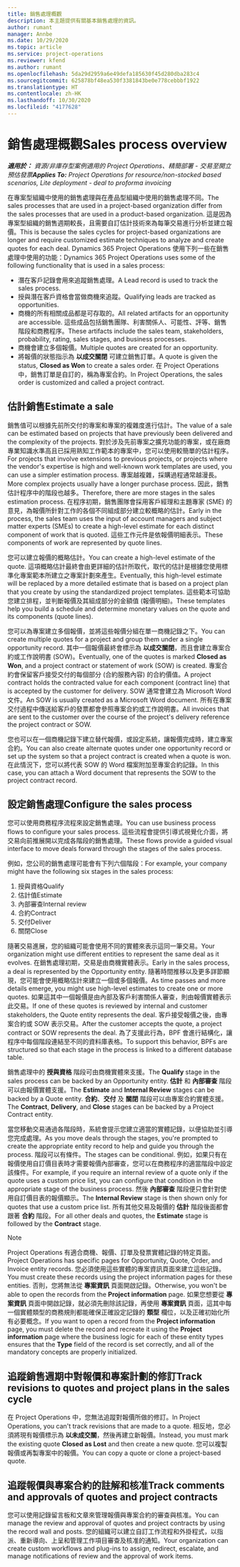 ```yaml
---
title: 銷售處理概觀
description: 本主題提供有關基本銷售處理的資訊。
author: rumant
manager: Annbe
ms.date: 10/29/2020
ms.topic: article
ms.service: project-operations
ms.reviewer: kfend
ms.author: rumant
ms.openlocfilehash: 5da29d2959a6e49defa185630f45d280dba283c4
ms.sourcegitcommit: 625878bf48ea530f3381843be0e778cebbbf1922
ms.translationtype: HT
ms.contentlocale: zh-HK
ms.lasthandoff: 10/30/2020
ms.locfileid: "4177628"
---
```

# <a name="sales-process-overview"></a><span data-ttu-id="73753-103">銷售處理概觀</span><span class="sxs-lookup"><span data-stu-id="73753-103">Sales process overview</span></span>

<span data-ttu-id="73753-104">_**適用於：** 資源/非庫存型案例適用的 Project Operations、精簡部署 - 交易至開立預估發票_</span><span class="sxs-lookup"><span data-stu-id="73753-104">_**Applies To:** Project Operations for resource/non-stocked based scenarios, Lite deployment - deal to proforma invoicing_</span></span>

<span data-ttu-id="73753-105">在專案型組織中使用的銷售處理與在產品型組織中使用的銷售處理不同。</span><span class="sxs-lookup"><span data-stu-id="73753-105">The sales processes that are used in a project-based organization differ from the sales processes that are used in a product-based organization.</span></span> <span data-ttu-id="73753-106">這是因為專案型組織的銷售週期較長，且需要自訂估計技術來為每筆交易進行分析並建立報價。</span><span class="sxs-lookup"><span data-stu-id="73753-106">This is because the sales cycles for project-based organizations are longer and require customized estimate techniques to analyze and create quotes for each deal.</span></span> <span data-ttu-id="73753-107">Dynamics 365 Project Operations 使用下列一些在銷售處理中使用的功能：</span><span class="sxs-lookup"><span data-stu-id="73753-107">Dynamics 365 Project Operations uses some of the following functionality that is used in a sales process:</span></span>

- <span data-ttu-id="73753-108">潛在客戶記錄會用來追蹤銷售處理。</span><span class="sxs-lookup"><span data-stu-id="73753-108">A Lead record is used to track the sales process.</span></span>
- <span data-ttu-id="73753-109">授與潛在客戶資格會當做商機來追蹤。</span><span class="sxs-lookup"><span data-stu-id="73753-109">Qualifying leads are tracked as opportunities.</span></span>
- <span data-ttu-id="73753-110">商機的所有相關成品都是可存取的。</span><span class="sxs-lookup"><span data-stu-id="73753-110">All related artifacts for an opportunity are accessible.</span></span> <span data-ttu-id="73753-111">這些成品包括銷售團隊、利害關係人、可能性、評等、銷售階段和商務程序。</span><span class="sxs-lookup"><span data-stu-id="73753-111">These artifacts include the sales team, stakeholders, probability, rating, sales stages, and business processes.</span></span>
- <span data-ttu-id="73753-112">商機會建立多個報價。</span><span class="sxs-lookup"><span data-stu-id="73753-112">Multiple quotes are created for an opportunity.</span></span>
- <span data-ttu-id="73753-113">將報價的狀態指示為 **以成交關閉** 可建立銷售訂單。</span><span class="sxs-lookup"><span data-stu-id="73753-113">A quote is given the status, **Closed as Won** to create a sales order.</span></span> <span data-ttu-id="73753-114">在 Project Operations 中，銷售訂單是自訂的，稱為專案合約。</span><span class="sxs-lookup"><span data-stu-id="73753-114">In Project Operations, the sales order is customized and called a project contract.</span></span>

## <a name="estimate-a-sale"></a><span data-ttu-id="73753-115">估計銷售</span><span class="sxs-lookup"><span data-stu-id="73753-115">Estimate a sale</span></span>
<span data-ttu-id="73753-116">銷售值可以根據先前所交付的專案和專案的複雜度進行估計。</span><span class="sxs-lookup"><span data-stu-id="73753-116">The value of a sale can be estimated based on projects that have previously been delivered and the complexity of the projects.</span></span> <span data-ttu-id="73753-117">對於涉及先前專案之擴充功能的專案，或在廠商專業知識水準高且已採用熟知工作範本的專案中，您可以使用較簡單的估計程序。</span><span class="sxs-lookup"><span data-stu-id="73753-117">For projects that involve extensions to previous projects, or projects where the vendor's expertise is high and well-known work templates are used, you can use a simpler estimation process.</span></span> <span data-ttu-id="73753-118">專案越複雜，採購過程通常越漫長。</span><span class="sxs-lookup"><span data-stu-id="73753-118">More complex projects usually have a longer purchase process.</span></span> <span data-ttu-id="73753-119">因此，銷售估計程序中的階段也越多。</span><span class="sxs-lookup"><span data-stu-id="73753-119">Therefore, there are more stages in the sales estimation process.</span></span> <span data-ttu-id="73753-120">在程序初期，銷售團隊會採用客戶經理和主題專家 (SME) 的意見，為報價所針對工作的各個不同組成部分建立較概略的估計。</span><span class="sxs-lookup"><span data-stu-id="73753-120">Early in the process, the sales team uses the input of account managers and subject matter experts (SMEs) to create a high-level estimate for each distinct component of work that is quoted.</span></span> <span data-ttu-id="73753-121">這些工作元件是依報價明細表示。</span><span class="sxs-lookup"><span data-stu-id="73753-121">These components of work are represented by quote lines.</span></span> 

<span data-ttu-id="73753-122">您可以建立報價的概略估計。</span><span class="sxs-lookup"><span data-stu-id="73753-122">You can create a high-level estimate of the quote.</span></span> <span data-ttu-id="73753-123">這項概略估計最終會由更詳細的估計所取代，取代的估計是根據您使用標準化專案範本所建立之專案計劃來產生。</span><span class="sxs-lookup"><span data-stu-id="73753-123">Eventually, this high-level estimate will be replaced by a more detailed estimate that is based on a project plan that you create by using the standardized project templates.</span></span> <span data-ttu-id="73753-124">這些範本可協助您建立排程，並判斷報價及其組成部分的金額值 (報價明細)。</span><span class="sxs-lookup"><span data-stu-id="73753-124">These templates help you build a schedule and determine monetary values on the quote and its components (quote lines).</span></span> 

<span data-ttu-id="73753-125">您可以為專案建立多個報價，並將這些報價分組在單一商機記錄之下。</span><span class="sxs-lookup"><span data-stu-id="73753-125">You can create multiple quotes for a project and group them under a single opportunity record.</span></span> <span data-ttu-id="73753-126">其中一個報價最終會標示為 **以成交關閉**，而且會建立專案合約或工作說明書 (SOW)。</span><span class="sxs-lookup"><span data-stu-id="73753-126">Eventually, one of the quotes is marked **Closed as Won**, and a project contract or statement of work (SOW) is created.</span></span> <span data-ttu-id="73753-127">專案合約會保留客戶接受交付的每個部分 (合約服務內容) 的合約價值。</span><span class="sxs-lookup"><span data-stu-id="73753-127">A project contract holds the contracted value for each component (contract line) that is accepted by the customer for delivery.</span></span> <span data-ttu-id="73753-128">SOW 通常會建立為 Microsoft Word 文件。</span><span class="sxs-lookup"><span data-stu-id="73753-128">An SOW is usually created as a Microsoft Word document.</span></span> <span data-ttu-id="73753-129">所有在專案交付過程中傳送給客戶的發票都會參照專案合約或工作說明書。</span><span class="sxs-lookup"><span data-stu-id="73753-129">All invoices that are sent to the customer over the course of the project's delivery reference the project contract or SOW.</span></span>

<span data-ttu-id="73753-130">您也可以在一個商機記錄下建立替代報價，或設定系統，讓報價完成時，建立專案合約。</span><span class="sxs-lookup"><span data-stu-id="73753-130">You can also create alternate quotes under one opportunity record or set up the system so that a project contract is created when a quote is won.</span></span> <span data-ttu-id="73753-131">在此情況下，您可以將代表 SOW 的 Word 檔案附加至專案合約記錄。</span><span class="sxs-lookup"><span data-stu-id="73753-131">In this case, you can attach a Word document that represents the SOW to the project contract record.</span></span>

## <a name="configure-the-sales-process"></a><span data-ttu-id="73753-132">設定銷售處理</span><span class="sxs-lookup"><span data-stu-id="73753-132">Configure the sales process</span></span>
<span data-ttu-id="73753-133">您可以使用商務程序流程來設定銷售處理。</span><span class="sxs-lookup"><span data-stu-id="73753-133">You can use business process flows to configure your sales process.</span></span> <span data-ttu-id="73753-134">這些流程會提供引導式視覺化介面，將交易向前推展開以完成各階段的銷售處理。</span><span class="sxs-lookup"><span data-stu-id="73753-134">These flows provide a guided visual interface to move deals forward through the stages of the sales process.</span></span>

<span data-ttu-id="73753-135">例如，您公司的銷售處理可能會有下列六個階段：</span><span class="sxs-lookup"><span data-stu-id="73753-135">For example, your company might have the following six stages in the sales process:</span></span>

1. <span data-ttu-id="73753-136">授與資格​​</span><span class="sxs-lookup"><span data-stu-id="73753-136">Qualify</span></span>
2. <span data-ttu-id="73753-137">估計值</span><span class="sxs-lookup"><span data-stu-id="73753-137">Estimate</span></span>
3. <span data-ttu-id="73753-138">內部審查</span><span class="sxs-lookup"><span data-stu-id="73753-138">Internal review</span></span>
4. <span data-ttu-id="73753-139">合約</span><span class="sxs-lookup"><span data-stu-id="73753-139">Contract</span></span>
5. <span data-ttu-id="73753-140">交付</span><span class="sxs-lookup"><span data-stu-id="73753-140">Deliver</span></span>
6. <span data-ttu-id="73753-141">關閉​​</span><span class="sxs-lookup"><span data-stu-id="73753-141">Close</span></span>
 
<span data-ttu-id="73753-142">隨著交易進展，您的組織可能會使用不同的實體來表示這同一筆交易。</span><span class="sxs-lookup"><span data-stu-id="73753-142">Your organization might use different entities to represent the same deal as it evolves.</span></span> <span data-ttu-id="73753-143">在銷售處理初期，交易是由商機實體表示。</span><span class="sxs-lookup"><span data-stu-id="73753-143">Early in the sales process, a deal is represented by the Opportunity entity.</span></span> <span data-ttu-id="73753-144">隨著時間推移以及更多詳節顯現，您可能會使用概略估計來建立一個或多個報價。</span><span class="sxs-lookup"><span data-stu-id="73753-144">As time passes and more details emerge, you might use high-level estimates to create one or more quotes.</span></span> <span data-ttu-id="73753-145">如果這其中一個報價是由內部及客戶利害關係人審查，則由報價實體表示此交易。</span><span class="sxs-lookup"><span data-stu-id="73753-145">If one of these quotes is reviewed by internal and customer stakeholders, the Quote entity represents the deal.</span></span> <span data-ttu-id="73753-146">客戶接受報價之後，由專案合約或 SOW 表示交易。</span><span class="sxs-lookup"><span data-stu-id="73753-146">After the customer accepts the quote, a project contract or SOW represents the deal.</span></span> <span data-ttu-id="73753-147">為了支援此行為，BPF 會進行結構化，讓程序中每個階段連結至不同的資料庫表格。</span><span class="sxs-lookup"><span data-stu-id="73753-147">To support this behavior, BPFs are structured so that each stage in the process is linked to a different database table.</span></span>

<span data-ttu-id="73753-148">銷售處理中的 **授與資格** 階段可由商機實體來支援。</span><span class="sxs-lookup"><span data-stu-id="73753-148">The **Qualify** stage in the sales process can be backed by an Opportunity entity.</span></span> <span data-ttu-id="73753-149">**估計** 和 **內部審查** 階段可以由報價實體支援。</span><span class="sxs-lookup"><span data-stu-id="73753-149">The **Estimate** and **Internal Review** stages can be backed by a Quote entity.</span></span> <span data-ttu-id="73753-150">**合約**、**交付** 及 **關閉** 階段可以由專案合約實體支援。</span><span class="sxs-lookup"><span data-stu-id="73753-150">The **Contract**, **Delivery**, and **Close** stages can be backed by a Project Contract entity.</span></span>

<span data-ttu-id="73753-151">當您移動交易通過各階段時，系統會提示您建立適當的實體記錄，以便協助並引導您完成處理。</span><span class="sxs-lookup"><span data-stu-id="73753-151">As you move deals through the stages, you're prompted to create the appropriate entity record to help and guide you through the process.</span></span> <span data-ttu-id="73753-152">階段可以有條件。</span><span class="sxs-lookup"><span data-stu-id="73753-152">The stages can be conditional.</span></span> <span data-ttu-id="73753-153">例如，如果只有在報價使用自訂價目表時才需要報價內部審查，您可以在商務程序的適當階段中設定該條件。</span><span class="sxs-lookup"><span data-stu-id="73753-153">For example, if you require an internal review of a quote only if the quote uses a custom price list, you can configure that condition in the appropriate stage of the business process.</span></span> <span data-ttu-id="73753-154">然後 **內部審查** 階段便只會針對使用自訂價目表的報價顯示。</span><span class="sxs-lookup"><span data-stu-id="73753-154">The **Internal Review** stage is then shown only for quotes that use a custom price list.</span></span> <span data-ttu-id="73753-155">所有其他交易及報價的 **估計** 階段後面都會跟著 **合約** 階段。</span><span class="sxs-lookup"><span data-stu-id="73753-155">For all other deals and quotes, the **Estimate** stage is followed by the **Contract** stage.</span></span>

> [!NOTE]
> <span data-ttu-id="73753-156">Project Operations 有適合商機、報價、訂單及發票實體記錄的特定頁面。</span><span class="sxs-lookup"><span data-stu-id="73753-156">Project Operations has specific pages for Opportunity, Quote, Order, and Invoice entity records.</span></span> <span data-ttu-id="73753-157">您必須使用這些實體的專案資訊頁面來建立這些記錄。</span><span class="sxs-lookup"><span data-stu-id="73753-157">You must create these records using the project information pages for these entities.</span></span> <span data-ttu-id="73753-158">否則，您將無法從 **專案資訊** 頁面開啟記錄。</span><span class="sxs-lookup"><span data-stu-id="73753-158">Otherwise, you won't be able to open the records from the **Project information** page.</span></span> <span data-ttu-id="73753-159">如果您想要從 **專案資訊** 頁面中開啟記錄，就必須先刪除該記錄，再使用 **專案資訊** 頁面，這其中每一個實體類型的商務規則都能確保正確設定記錄的 **類型** 欄位，以及正確初始化所有必要概念。</span><span class="sxs-lookup"><span data-stu-id="73753-159">If you want to open a record from the **Project information** page, you must delete the record and recreate it using the **Project information** page where the business logic for each of these entity types ensures that the **Type** field of the record is set correctly, and all of the mandatory concepts are properly initialized.</span></span>


## <a name="track-revisions-to-quotes-and-project-plans-in-the-sales-cycle"></a><span data-ttu-id="73753-160">追蹤銷售週期中對報價和專案計劃的修訂</span><span class="sxs-lookup"><span data-stu-id="73753-160">Track revisions to quotes and project plans in the sales cycle</span></span>
<span data-ttu-id="73753-161">在 Project Operations 中，您無法追蹤對報價所做的修訂。</span><span class="sxs-lookup"><span data-stu-id="73753-161">In Project Operations, you can't track revisions that are made to a quote.</span></span> <span data-ttu-id="73753-162">相反地，您必須將現有報價標示為 **以未成交關**，然後再建立新報價。</span><span class="sxs-lookup"><span data-stu-id="73753-162">Instead, you must mark the existing quote **Closed as Lost** and then create a new quote.</span></span> <span data-ttu-id="73753-163">您可以複製報價或再製專案中的報價。</span><span class="sxs-lookup"><span data-stu-id="73753-163">You can copy a quote or clone a project-based quote.</span></span>

## <a name="track-comments-and-approvals-of-quotes-and-project-contracts"></a><span data-ttu-id="73753-164">追蹤報價與專案合約的註解和核准</span><span class="sxs-lookup"><span data-stu-id="73753-164">Track comments and approvals of quotes and project contracts</span></span>
<span data-ttu-id="73753-165">您可以使用記錄留言板和文章來管理報價與專案合約的審查與核准。</span><span class="sxs-lookup"><span data-stu-id="73753-165">You can manage the review and approval of quotes and project contracts by using the record wall and posts.</span></span> <span data-ttu-id="73753-166">您的組織可以建立自訂工作流程和外掛程式，以指派、重新導向、上呈和管理工作項目審查及核准的通知。</span><span class="sxs-lookup"><span data-stu-id="73753-166">Your organization can create custom workflows and plug-ins to assign, redirect, escalate, and manage notifications of review and the approval of work items.</span></span>

